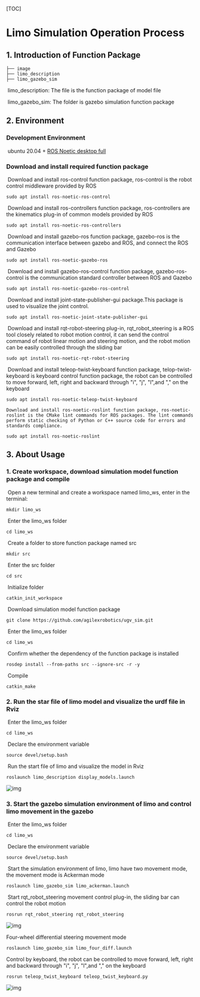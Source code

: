 [TOC]

# Limo Simulation Operation Process

## 1.	Introduction of Function Package

```
├── image
├── limo_description
├── limo_gazebo_sim
```

​	limo_description: The file is the function package of model file

​	limo_gazebo_sim: The folder is gazebo simulation function package

## 2.	Environment

### Development Environment

​	ubuntu 20.04 + [ROS Noetic desktop full](http://wiki.ros.org/noetic/Installation/Ubuntu)

### Download and install required function package

​	Download and install ros-control function package, ros-control is the robot control middleware provided by ROS

```
sudo apt install ros-noetic-ros-control
```

​	Download and install ros-controllers function package, ros-controllers are the kinematics plug-in of common models provided by ROS

```
sudo apt install ros-noetic-ros-controllers
```

​	Download and install gazebo-ros function package, gazebo-ros is the communication interface between gazebo and ROS, and connect the ROS and Gazebo

```
sudo apt install ros-noetic-gazebo-ros
```

​	Download and install gazebo-ros-control function package, gazebo-ros-control is the communication standard controller between ROS and Gazebo

```
sudo apt install ros-noetic-gazebo-ros-control
```

​	Download and install joint-state-publisher-gui package.This package is used to visualize the joint control.

```
sudo apt install ros-noetic-joint-state-publisher-gui 
```

​	Download and install rqt-robot-steering plug-in, rqt_robot_steering is a ROS tool closely related to robot motion control, it can send the control command of robot linear motion and steering motion, and the robot motion can be easily controlled through the sliding bar

```
sudo apt install ros-noetic-rqt-robot-steering 
```

​	Download and install teleop-twist-keyboard function package, telop-twist-keyboard is keyboard control function package, the robot can be controlled to move forward, left, right and backward through "i", "j", "l",and "," on the keyboard

```
sudo apt install ros-noetic-teleop-twist-keyboard 
```

    Download and install ros-noetic-roslint function package, ros-noetic-roslint is the CMake lint commands for ROS packages. The lint commands perform static checking of Python or C++ source code for errors and standards compliance.
```
sudo apt install ros-noetic-roslint
```

## 3.	About Usage

### 1.	Create workspace, download simulation model function package and compile

​		Open a new terminal and create a workspace named limo_ws, enter in the terminal:

```
mkdir limo_ws
```

​		Enter the limo_ws folder

```
cd limo_ws
```

​		Create a folder to store function package named src
```
mkdir src
```

​		Enter the src folder

```
cd src
```

​		Initialize folder

```
catkin_init_workspace
```

​		Download simulation model function package

```
git clone https://github.com/agilexrobotics/ugv_sim.git
```

​		Enter the limo_ws folder

```
cd limo_ws
```

​		Confirm whether the dependency of the function package is installed

```
rosdep install --from-paths src --ignore-src -r -y 
```

​	Compile

```
catkin_make
```



### 2.	Run the star file of limo model and visualize the urdf file in Rviz

​	Enter the limo_ws folder

```
cd limo_ws
```

​	Declare the environment variable

```
source devel/setup.bash
```

​	Run the start file of limo and visualize the model in Rviz

```
roslaunch limo_description display_models.launch 
```

![img](image/rviz.png) 

### 3.	Start the gazebo simulation environment of limo and control limo movement in the gazebo

​	Enter the limo_ws folder

```
cd limo_ws
```

​	Declare the environment variable

```
source devel/setup.bash
```

​	Start the simulation environment of limo, limo have two movement mode, the movement mode is Ackerman mode

```
roslaunch limo_gazebo_sim limo_ackerman.launch
```

​	Start rqt_robot_steering movement control plug-in, the sliding bar can control the robot motion

```
rosrun rqt_robot_steering rqt_robot_steering
```

![img](image/limo_ackerman.png) 

Four-wheel differential steering movement mode

```
roslaunch limo_gazebo_sim limo_four_diff.launch 
```

Control by keyboard, the robot can be controlled to move forward, left, right and backward through "i", "j", "l",and "," on the keyboard

```
rosrun teleop_twist_keyboard teleop_twist_keyboard.py 
```

![img](image/limo_diff.png) 

 

 

